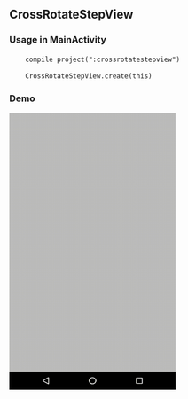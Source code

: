 ## CrossRotateStepView

### Usage in MainActivity

```
    compile project(":crossrotatestepview")
```

```
    CrossRotateStepView.create(this)
```

### Demo

<img src="https://github.com/Anwesh43/LinkedCrossRotateStepView/blob/master/demo/linkedcrossrotatestepview.gif" width="300px" height="500px">